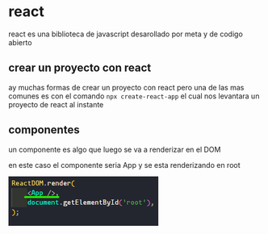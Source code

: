 # react

react es una biblioteca de javascript
desarollado por meta y de codigo abierto

## crear un proyecto con react

ay muchas formas de crear un proyecto con react pero una de las mas comunes es con el comando `npx create-react-app`
el cual nos levantara un proyecto de react al instante

## componentes

un componente es algo que luego se va a renderizar en el DOM

en este caso el componente seria App y se esta renderizando en root

![](./img/componente.png)
